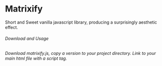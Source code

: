 # Matrixify
Short and Sweet vanilla javascript library, producing a surprisingly aesthetic effect.

<h6>Download and Usage <h6>
<p>Download matrixify.js, copy a version to your project directory.  Link to your main html 
file with a script tag.</p>

